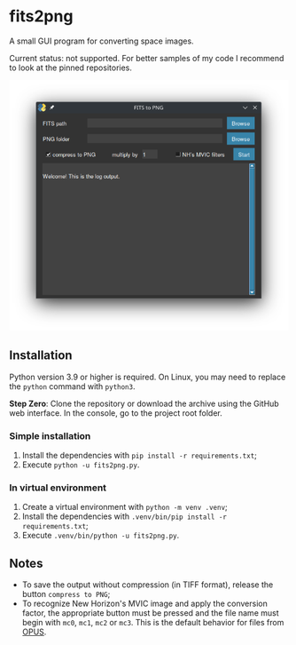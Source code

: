 # fits2png
A small GUI program for converting space images.

Current status: not supported. For better samples of my code I recommend to look at the pinned repositories.

![Screenshot](Screenshot.png)


## Installation

Python version 3.9 or higher is required. On Linux, you may need to replace the `python` command with `python3`.

**Step Zero**: Clone the repository or download the archive using the GitHub web interface. In the console, go to the project root folder.

### Simple installation
1. Install the dependencies with `pip install -r requirements.txt`;
2. Execute `python -u fits2png.py`.

### In virtual environment
1. Create a virtual environment with `python -m venv .venv`;
2. Install the dependencies with `.venv/bin/pip install -r requirements.txt`;
3. Execute `.venv/bin/python -u fits2png.py`.


## Notes

- To save the output without compression (in TIFF format), release the button `compress to PNG`;
- To recognize New Horizon's MVIC image and apply the conversion factor, the appropriate button must be pressed and the file name must begin with `mc0`, `mc1`, `mc2` or `mc3`. This is the default behavior for files from [OPUS](https://opus.pds-rings.seti.org/).
